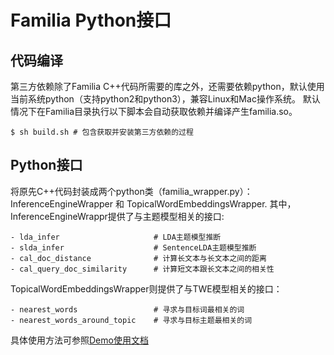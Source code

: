 # Familia Python接口

## 代码编译
第三方依赖除了Familia C++代码所需要的库之外，还需要依赖python，默认使用当前系统python（支持python2和python3），兼容Linux和Mac操作系统。
默认情况下在Familia目录执行以下脚本会自动获取依赖并编译产生familia.so。

	$ sh build.sh # 包含获取并安装第三方依赖的过程

## Python接口
将原先C++代码封装成两个python类（familia_wrapper.py）：InferenceEngineWrapper 和 TopicalWordEmbeddingsWrapper.
其中，InferenceEngineWrappr提供了与主题模型相关的接口:

	- lda_infer                     # LDA主题模型推断 
	- slda_infer                    # SentenceLDA主题模型推断
	- cal_doc_distance              # 计算长文本与长文本之间的距离
	- cal_query_doc_similarity      # 计算短文本跟长文本之间的相关性

TopicalWordEmbeddingsWrapper则提供了与TWE模型相关的接口：

	- nearest_words                 # 寻求与目标词最相关的词
	- nearest_words_around_topic    # 寻求与目标主题最相关的词

具体使用方法可参照[Demo使用文档](https://github.com/baidu/Familia/wiki/Python-Demo%E4%BD%BF%E7%94%A8%E6%96%87%E6%A1%A3)

